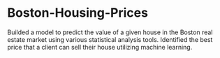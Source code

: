 # Boston-Housing-Prices
Builded a model to predict the value of a given house in the Boston real estate market using various statistical analysis tools. Identified the best price that a client can sell their house utilizing machine learning. 
